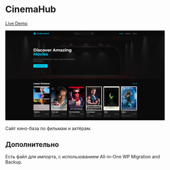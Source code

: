 # CinemaHub

[Live Demo](https://cinemahub.wasmer.app/)

![Изображение частей сайта.](/preview.jpg)

Сайт кино-база по фильмам и актёрам.

## Дополнительно

Есть файл для импорта, с использованием All-in-One WP Migration and Backup.
